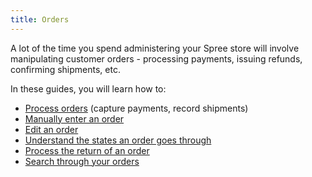 ```yaml
---
title: Orders
---
```


A lot of the time you spend administering your Spree store will involve manipulating customer orders - processing payments, issuing refunds, confirming shipments, etc.

In these guides, you will learn how to:

* [Process orders](/user/orders/processing_orders.html) (capture payments, record shipments)
* [Manually enter an order](/user/orders/entering_orders.html)
* [Edit an order](/user/orders/editing_orders.html)
* [Understand the states an order goes through](/user/orders/order_states.html)
* [Process the return of an order](/user/orders/returning_orders.html)
* [Search through your orders](/user/orders/searching_orders.html)
